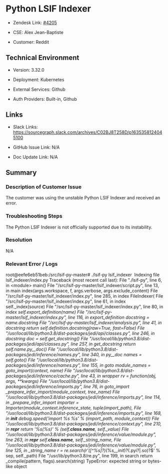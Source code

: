 

# Python LSIF Indexer <!-- Ticket Title  Hint: include keywords to make it searchable -->



- Zendesk Link: [#4205](https://sourcegraph.zendesk.com/agent/tickets/4205)

- CSE: Alex Jean-Baptiste

- Customer: Reddit <!-- Redact if this contains personally identifying information -->


<!-- Data populated from integration, speak to Ben Gordon or Michael Bali if not working -->

<!-- During Internal team trial, fill missing data manually (we are waiting for all data to sync) -->



## Technical Environment

- Version: ​3.32.0

- Deployment: Kubernetes

- External Services: Github

- Auth Providers: Built-in, Github





## Links
<!-- Data for CSE manual entry -->
- Slack Links: https://sourcegraph.slack.com/archives/C02BJ8T258D/p1635358124045100

- GitHub Issue Link: N/A

- Doc Update Link: N/A



## Summary

### Description of Customer Issue

The customer was using the unstable Python LSIF Indexer and received an error.



### Troubleshooting Steps

The Python LSIF Indexer is not officially supported due to its instability.



### Resolution

N/A



### Relevant Error / Logs

<!-- Please redact keys, tokens, and personal identifying information -->

root@eefe6eb51beb:/src/lsif-py-master# ./lsif-py lsif_indexer 
Indexing file lsif_indexer/index.py
Traceback (most recent call last):
File "./lsif-py", line 6, in &lt;module&gt;
main()
File "/src/lsif-py-master/lsif_indexer/script.py", line 13, in main
index(args.workspace, f, args.verbose, args.exclude_content)
File "/src/lsif-py-master/lsif_indexer/index.py", line 285, in index
FileIndexer(
File "/src/lsif-py-master/lsif_indexer/index.py", line 61, in index
self._index(source)
File "/src/lsif-py-master/lsif_indexer/index.py", line 80, in _index
self._export_definition(name)
File "/src/lsif-py-master/lsif_indexer/index.py", line 116, in _export_definition
docstring = name.docstring
File "/src/lsif-py-master/lsif_indexer/analysis.py", line 41, in docstring
return self.definition.docstring(raw=True, fast=False)
File "/usr/local/lib/python3.8/dist-packages/jedi/api/classes.py", line 246, in docstring
doc = self._get_docstring()
File "/usr/local/lib/python3.8/dist-packages/jedi/api/classes.py", line 257, in _get_docstring
return self._name.py__doc__()
File "/usr/local/lib/python3.8/dist-packages/jedi/inference/names.py", line 340, in py__doc__
names = self.goto()
File "/usr/local/lib/python3.8/dist-packages/jedi/inference/names.py", line 155, in goto
module_names = goto_import(context, name)
File "/usr/local/lib/python3.8/dist-packages/jedi/inference/cache.py", line 43, in wrapper
rv = function(obj, *args, **kwargs)
File "/usr/local/lib/python3.8/dist-packages/jedi/inference/imports.py", line 76, in goto_import
_prepare_infer_import(module_context, tree_name)
File "/usr/local/lib/python3.8/dist-packages/jedi/inference/imports.py", line 114, in _prepare_infer_import
importer = Importer(module_context.inference_state, tuple(import_path),
File "/usr/local/lib/python3.8/dist-packages/jedi/inference/imports.py", line 168, in __init__
debug.speed('import %s %s' % (import_path, module_context))
File "/usr/local/lib/python3.8/dist-packages/jedi/inference/context.py", line 210, in __repr__
return '%s(%s)' % (self.__class__.__name__, self._value)
File "/usr/local/lib/python3.8/dist-packages/jedi/inference/value/module.py", line 263, in __repr__
self.__class__.__name__, self._string_name,
File "/usr/local/lib/python3.8/dist-packages/jedi/inference/value/module.py", line 125, in _string_name
r = re.search(r'([^%s]*?)(%s__init__)?(\.pyi?|\.so)?$' % sep, self._path)
File "/usr/lib/python3.8/re.py", line 199, in search
return _compile(pattern, flags).search(string)
TypeError: expected string or bytes-like object


<!-- Once complete, upload a copy to https://github.com/sourcegraph/support-tools-internal/tree/main/resolved-tickets as a .md file -->
<!-- Name the file 4205.md -->
